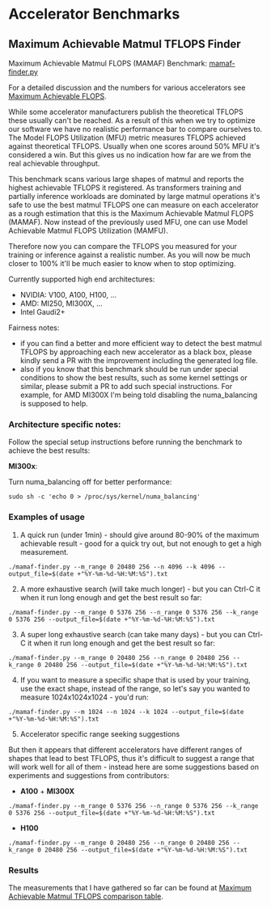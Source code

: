 # Accelerator Benchmarks

## Maximum Achievable Matmul TFLOPS Finder

Maximum Achievable Matmul FLOPS (MAMAF) Benchmark: [mamaf-finder.py](./mamaf-finder.py)

For a detailed discussion and the numbers for various accelerators see [Maximum Achievable FLOPS](../#maximum-achievable-flops).

While some accelerator manufacturers publish the theoretical TFLOPS these usually can't be reached. As a result of this when we try to optimize our software we have no realistic performance bar to compare ourselves to. The Model FLOPS Utilization (MFU) metric measures TFLOPS achieved against theoretical TFLOPS. Usually when one scores around 50% MFU it's considered a win. But this gives us no indication how far are we from the real achievable throughput.

This benchmark scans various large shapes of matmul and reports the highest achievable TFLOPS it registered. As transformers training and partially inference workloads are dominated by large matmul operations it's safe to use the best matmul TFLOPS one can measure on each accelerator as a rough estimation that this is the Maximum Achievable Matmul FLOPS (MAMAF). Now instead of the previously used MFU, one can use Model Achievable Matmul FLOPS Utilization (MAMFU).

Therefore now you can compare the TFLOPS you measured for your training or inference against a realistic number. As you will now be much closer to 100% it'll be much easier to know when to stop optimizing.

Currently supported high end architectures:
- NVIDIA: V100, A100, H100, ...
- AMD: MI250, MI300X, ...
- Intel Gaudi2+

Fairness notes:
- if you can find a better and more efficient way to detect the best matmul TFLOPS by approaching each new accelerator as a black box, please kindly send a PR with the improvement including the generated log file.
- also if you know that this benchmark should be run under special conditions to show the best results, such as some kernel settings or similar, please submit a PR to add such special instructions. For example, for AMD MI300X I'm being told disabling the numa_balancing is supposed to help.

### Architecture specific notes:

Follow the special setup instructions before running the benchmark to achieve the best results:

**MI300x**:

Turn numa_balancing off for better performance:
```
sudo sh -c 'echo 0 > /proc/sys/kernel/numa_balancing'
```

### Examples of usage

1. A quick run (under 1min) - should give around 80-90% of the maximum achievable result - good for a quick try out, but not enough to get a high measurement.

```
./mamaf-finder.py --m_range 0 20480 256 --n 4096 --k 4096 --output_file=$(date +"%Y-%m-%d-%H:%M:%S").txt
```

2. A more exhaustive search (will take much longer) - but you can Ctrl-C it when it run long enough and get the best result so far:

```
./mamaf-finder.py --m_range 0 5376 256 --n_range 0 5376 256 --k_range 0 5376 256 --output_file=$(date +"%Y-%m-%d-%H:%M:%S").txt
```

3. A super long exhaustive search (can take many days) - but you can Ctrl-C it when it run long enough and get the best result so far:

```
./mamaf-finder.py --m_range 0 20480 256 --n_range 0 20480 256 --k_range 0 20480 256 --output_file=$(date +"%Y-%m-%d-%H:%M:%S").txt
```

4. If you want to measure a specific shape that is used by your training, use the exact shape, instead of the range, so let's say you wanted to measure 1024x1024x1024 - you'd run:

```
./mamaf-finder.py --m 1024 --n 1024 --k 1024 --output_file=$(date +"%Y-%m-%d-%H:%M:%S").txt
```

5. Accelerator specific range seeking suggestions

But then it appears that different accelerators have different ranges of shapes that lead to best TFLOPS, thus it's difficult to suggest a range that will work well for all of them - instead here are some suggestions based on experiments and suggestions from contributors:

- **A100** + **MI300X**

```
./mamaf-finder.py --m_range 0 5376 256 --n_range 0 5376 256 --k_range 0 5376 256 --output_file=$(date +"%Y-%m-%d-%H:%M:%S").txt
```

- **H100**

```
./mamaf-finder.py --m_range 0 20480 256 --n_range 0 20480 256 --k_range 0 20480 256 --output_file=$(date +"%Y-%m-%d-%H:%M:%S").txt
```



### Results

The measurements that I have gathered so far can be found at [Maximum Achievable Matmul TFLOPS comparison table](../#maximum-achievable-matmul-tflops-comparison-table).
